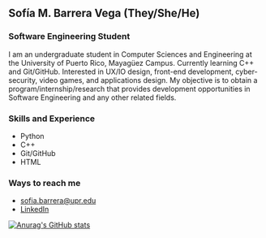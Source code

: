## Sofía M. Barrera Vega (They/She/He)
### Software Engineering Student 
I am an undergraduate student in Computer Sciences and Engineering at the University of Puerto Rico, Mayagüez Campus. Currently learning C++ and Git/GitHub. Interested in UX/IO design, front-end development, cyber-security, video games, and applications design. My objective is to obtain a program/internship/research that provides development opportunities in Software Engineering and any other related fields.

### Skills and Experience
- Python
- C++
- Git/GitHub
- HTML

### Ways to reach me 
- sofia.barrera@upr.edu
- [LinkedIn](https://www.linkedin.com/in/smbv/)
    
    
[![Anurag's GitHub stats](https://github-readme-stats.vercel.app/api?username=smbv&theme=tokyonight )](https://github.com/smbv/github-readme-stats)


